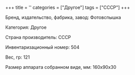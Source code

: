 +++
title = ''
categories = ["Другое"]
tags = ["СССР"]
+++

Бренд, издательство, фабрика, завод: Фотовспышка

Категория: Другое

Страна производитель: СССР

Инвентаризационный номер: 504

Вес, гр: 121

Размер аппарата  собранном виде, мм: 160х90х30

